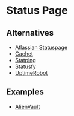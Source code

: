 # Status Page

## Alternatives

- [Atlassian Statuspage](https://atlassian.com/software/statuspage)
- [Cachet](/cachet.md)
- [Statping](/statping.md)
- [Statusfy](/statusfy.md)
- [UptimeRobot](https://uptimerobot.com)

<!--
https://github.com/statsd/statsd
-->

## Examples

- [AlienVault](https://status.alienvault.cloud/)
